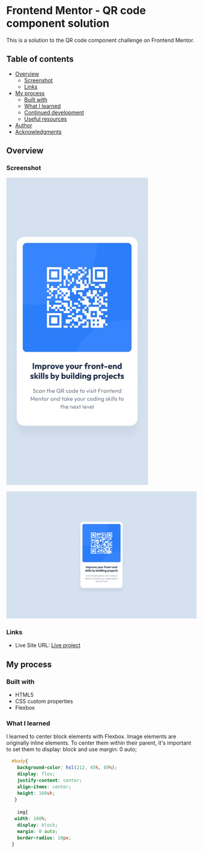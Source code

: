 # Frontend Mentor - QR code component solution

This is a solution to the QR code component challenge on Frontend Mentor.

## Table of contents

- [Overview](#overview)
  - [Screenshot](#screenshot)
  - [Links](#links)
- [My process](#my-process)
  - [Built with](#built-with)
  - [What I learned](#what-i-learned)
  - [Continued development](#continued-development)
  - [Useful resources](#useful-resources)
- [Author](#author)
- [Acknowledgments](#acknowledgments)


## Overview

### Screenshot

![Mobile design](./design/mobile-design.jpg)

![Desktop design](./design/desktop-design.jpg)


### Links

- Live Site URL: [Live project](https://qr-component-front.netlify.app/)

## My process

### Built with

- HTML5
- CSS custom properties
- Flexbox

### What I learned

I learned to center block elements with Flexbox.
Image elements are originally inline elements. To center them within their parent, it's important to set them to display: block and use margin: 0 auto;

```css
  #body{
    background-color: hsl(212, 45%, 89%);
    display: flex;
    justify-content: center;
    align-items: center;
    height: 100vh;
   }

    img{
   width: 100%;
    display: block;
    margin: 0 auto;
    border-radius: 20px;
  }
```